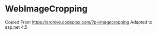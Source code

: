 # WebImageCropping
Copied From https://archive.codeplex.com/?p=imagecropping
Adapted to asp.net 4.5
